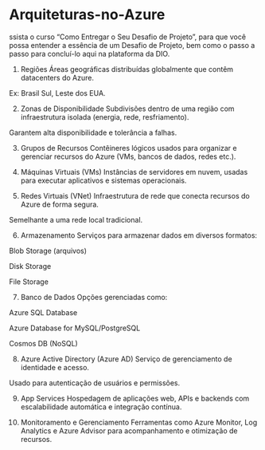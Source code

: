 # Arquiteturas-no-Azure
ssista o curso “Como Entregar o Seu Desafio de Projeto”, para que você possa entender a essência de um Desafio de Projeto, bem como o passo a passo para concluí-lo aqui na plataforma da DIO. 

1. Regiões
Áreas geográficas distribuídas globalmente que contêm datacenters do Azure.

Ex: Brasil Sul, Leste dos EUA.

2. Zonas de Disponibilidade
Subdivisões dentro de uma região com infraestrutura isolada (energia, rede, resfriamento).

Garantem alta disponibilidade e tolerância a falhas.

3. Grupos de Recursos
Contêineres lógicos usados para organizar e gerenciar recursos do Azure (VMs, bancos de dados, redes etc.).

4. Máquinas Virtuais (VMs)
Instâncias de servidores em nuvem, usadas para executar aplicativos e sistemas operacionais.

5. Redes Virtuais (VNet)
Infraestrutura de rede que conecta recursos do Azure de forma segura.

Semelhante a uma rede local tradicional.

6. Armazenamento
Serviços para armazenar dados em diversos formatos:

Blob Storage (arquivos)

Disk Storage

File Storage

7. Banco de Dados
Opções gerenciadas como:

Azure SQL Database

Azure Database for MySQL/PostgreSQL

Cosmos DB (NoSQL)

8. Azure Active Directory (Azure AD)
Serviço de gerenciamento de identidade e acesso.

Usado para autenticação de usuários e permissões.

9. App Services
Hospedagem de aplicações web, APIs e backends com escalabilidade automática e integração contínua.

10. Monitoramento e Gerenciamento
Ferramentas como Azure Monitor, Log Analytics e Azure Advisor para acompanhamento e otimização de recursos.
